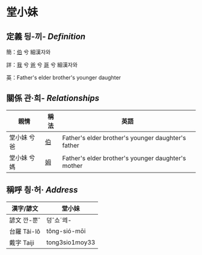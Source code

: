 # 堂小妹
## 定義 딍-끼- _Definition_
簡：[伯](member10.md) 兮 細漢자와

詳：[我](member1.md) 兮 [爸](member2.md) 兮 [哥](member10.md) 兮 細漢자와

英：Father's elder brother's younger daughter

## 關係 관·희- _Relationships_

親情 | 稱法 | 英語
--- | --- | --- 
堂小妹 兮 爸 | [伯](member10.md) | Father's elder brother's younger daughter's father
堂小妹 兮 媽 | [姆](member33.md) | Father's elder brother's younger daughter's mother


## 稱呼 칑·허· _Address_

漢字/諺文 | 堂小妹
--- | ---
諺文 깐-뿐ˆ | 덩ˆ쇼ˊᄆᆀ-
台羅 Tâi-lô | tông-sió-mōi
戴字 Taiji | tong3sio1moy33


